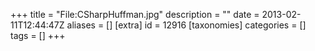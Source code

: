 +++
title = "File:CSharpHuffman.jpg"
description = ""
date = 2013-02-11T12:44:47Z
aliases = []
[extra]
id = 12916
[taxonomies]
categories = []
tags = []
+++


